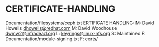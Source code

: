 # CERTIFICATE-HANDLING
Documentation/filesystems/ceph.txt
ERTIFICATE HANDLING:
M:	David Howells <dhowells@redhat.com>
M:	David Woodhouse <dwmw2@infradead.org>
L:	keyrings@linux-nfs.org
S:	Maintained
F:	Documentation/module-signing.txt
F:	certs/
